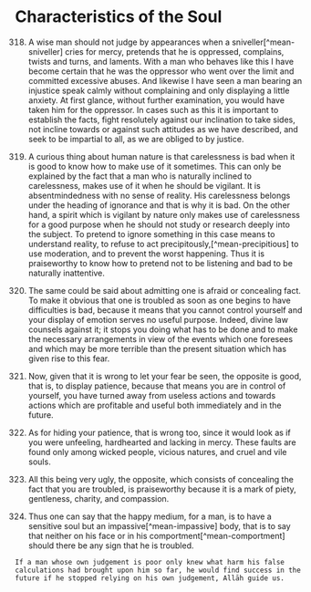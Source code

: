 
# Characteristics of the Soul

318. A wise man should not judge by appearances when a sniveller[^mean-sniveller]
cries for mercy, pretends that he is oppressed, complains, twists and turns,
and laments. With a man who behaves like this I have become certain that he
was the oppressor who went over the limit and committed excessive abuses. And
likewise I have seen a man bearing an injustice speak calmly without
complaining and only displaying a little anxiety. At first glance, without
further examination, you would have taken him for the oppressor. In cases such
as this it is important to establish the facts, fight resolutely against our
inclination to take sides, not incline towards or against such attitudes as we
have described, and seek to be impartial to all, as we are obliged to by
justice.

<!-- TODO Double check first sentence -->

319. A curious thing about human nature is that carelessness is bad when it is
good to know how to make use of it sometimes. This can only be explained by
the fact that a man who is naturally inclined to carelessness, makes use of it
when he should be vigilant. It is absentmindedness with no sense of reality.
His carelessness belongs under the heading of ignorance and that is why it is
bad. On the other hand, a spirit which is vigilant by nature only makes use of
carelessness for a good purpose when he should not study or research deeply
into the subject. To pretend to ignore something in this case means to
understand reality, to refuse to act precipitously,[^mean-precipitious] to use
moderation, and to prevent the worst happening. Thus it is praiseworthy to
know how to pretend not to be listening and bad to be naturally inattentive.

320. The same could be said about admitting one is afraid or concealing fact.
To make it obvious that one is troubled as soon as one begins to have
difficulties is bad, because it means that you cannot control yourself and
your display of emotion serves no useful purpose. Indeed, divine law counsels
against it; it stops you doing what has to be done and to make the necessary
arrangements in view of the events which one foresees and which may be more
terrible than the present situation which has given rise to this fear.

321. Now, given that it is wrong to let your fear be seen, the opposite is
good, that is, to display patience, because that means you are in control of
yourself, you have turned away from useless actions and towards actions which
are profitable and useful both immediately and in the future.

322. As for hiding your patience, that is wrong too, since it would look as if
you were unfeeling, hardhearted and lacking in mercy. These faults are found
only among wicked people, vicious natures, and cruel and vile souls.

323. All this being very ugly, the opposite, which consists of concealing the
fact that you are troubled, is praiseworthy because it is a mark of piety,
gentleness, charity, and compassion.

324. Thus one can say that the happy medium, for a man, is to have a sensitive
soul but an impassive[^mean-impassive] body, that is to say that neither on
his face or in his comportment[^mean-comportment] should there be any sign
that he is troubled.

    If a man whose own judgement is poor only knew what harm his false
    calculations had brought upon him so far, he would find success in the
    future if he stopped relying on his own judgement, Allāh guide us.